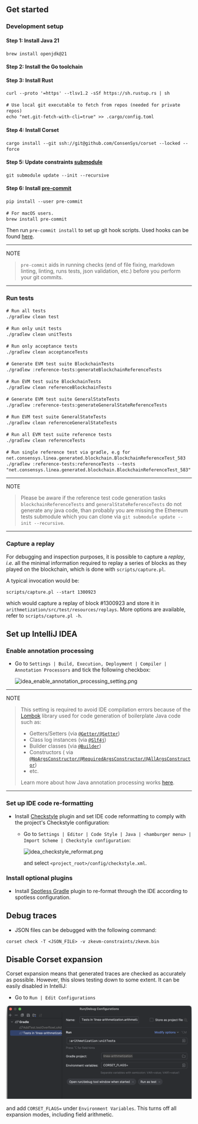## Get started

### Development setup

#### Step 1: Install Java 21

```
brew install openjdk@21
```

#### Step 2: Install the Go toolchain

#### Step 3: Install Rust

```
curl --proto '=https' --tlsv1.2 -sSf https://sh.rustup.rs | sh

# Use local git executable to fetch from repos (needed for private repos)
echo "net.git-fetch-with-cli=true" >> .cargo/config.toml
```

#### Step 4: Install Corset

```shell
cargo install --git ssh://git@github.com/ConsenSys/corset --locked --force
```

#### Step 5: Update constraints [submodule](https://github.com/Consensys/zkevm-constraints/)

```shell
git submodule update --init --recursive
```

#### Step 6: Install [pre-commit](https://pre-commit.com/)

```shell
pip install --user pre-commit

# For macOS users.
brew install pre-commit
```

Then run `pre-commit install` to set up git hook scripts.
Used hooks can be found [here](.pre-commit-config.yaml).

______________________________________________________________________

NOTE

> `pre-commit` aids in running checks (end of file fixing,
> markdown linting, linting, runs tests, json validation, etc.)
> before you perform your git commits.

______________________________________________________________________

### Run tests

```shell
# Run all tests
./gradlew clean test

# Run only unit tests
./gradlew clean unitTests

# Run only acceptance tests
./gradlew clean acceptanceTests

# Generate EVM test suite BlockchainTests
./gradlew :reference-tests:generateBlockchainReferenceTests 

# Run EVM test suite BlockchainTests
./gradlew clean referenceBlockchainTests

# Generate EVM test suite GeneralStateTests
./gradlew :reference-tests:generateGeneralStateReferenceTests 

# Run EVM test suite GeneralStateTests
./gradlew clean referenceGeneralStateTests

# Run all EVM test suite reference tests
./gradlew clean referenceTests

# Run single reference test via gradle, e.g for net.consensys.linea.generated.blockchain.BlockchainReferenceTest_583
./gradlew :reference-tests:referenceTests --tests "net.consensys.linea.generated.blockchain.BlockchainReferenceTest_583"
```

______________________________________________________________________

NOTE

> Please be aware if the reference test code generation tasks `blockchainReferenceTests` and
> `generalStateReferenceTests` do not generate any java code, than probably you are missing the Ethereum tests
> submodule which you can clone via `git submodule update --init --recursive`.

______________________________________________________________________

### Capture a replay

For debugging and inspection purposes, it is possible to capture a _replay_, _i.e._ all the minimal information required to replay a series of blocks as they played on the blockchain, which is done with `scripts/capture.pl`.

A typical invocation would be:

```
scripts/capture.pl --start 1300923
```

which would capture a replay of block #1300923 and store it in `arithmetization/src/test/resources/replays`. More options are available, refer to `scripts/capture.pl -h`.

## Set up IntelliJ IDEA 

### Enable annotation processing

- Go to `Settings | Build, Execution, Deployment | Compiler | Annotation Processors` and tick the following
  checkbox:

  ![idea_enable_annotation_processing_setting.png](images/idea_enable_annotation_processing_setting.png)

______________________________________________________________________

NOTE

> This setting is required to avoid IDE compilation errors because of the [Lombok](https://projectlombok.org/features/)
> library used for code generation of boilerplate Java code such as:
>
> - Getters/Setters (via [`@Getter/@Setter`](https://projectlombok.org/features/GetterSetter))
> - Class log instances (via [`@Slf4j`](https://projectlombok.org/features/log))
> - Builder classes (via [`@Builder`](https://projectlombok.org/features/Builder))
> - Constructors (
>   via [`@NoArgsConstructor/@RequiredArgsConstructor/@AllArgsConstructor`](https://projectlombok.org/features/constructor))
> - etc.
>
> Learn more about how Java annotation processing
> works [here](https://www.baeldung.com/java-annotation-processing-builder).

______________________________________________________________________

### Set up IDE code re-formatting

- Install [Checkstyle](https://plugins.jetbrains.com/plugin/1065-checkstyle-idea) plugin and set IDE code
  reformatting to comply with the project's Checkstyle configuration:

  - Go to `Settings | Editor | Code Style | Java | <hamburger menu> | Import Scheme | Checkstyle configuration`:

    ![idea_checkstyle_reformat.png](images/idea_checkstyle_reformat.png)

    and select `<project_root>/config/checkstyle.xml`.

### Install optional plugins

- Install [Spotless Gradle](https://plugins.jetbrains.com/plugin/18321-spotless-gradle) plugin to re-format through
  the IDE according to spotless configuration.

## Debug traces

- JSON files can be debugged with the following command:

```shell
corset check -T <JSON_FILE> -v zkevm-constraints/zkevm.bin
```

## Disable Corset expansion

Corset expansion means that generated traces are checked as accurately
as possible. However, this slows testing down to some extent. It can
be easily disabled in IntelliJ:
   
   - Go to `Run | Edit Configurations`
   
   ![idea_disable_corset_expansion.png](images/idea_disable_corset_expansion.png)

   and add `CORSET_FLAGS=` under `Environment Variables`.  This turns
   off all expansion modes, including field arithmetic.